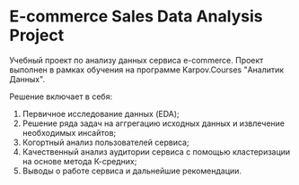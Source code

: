 # E-commerce Sales Data Analysis Project
Учебный проект по анализу данных сервиса e-commerce. Проект выполнен в рамках обучения на программе Karpov.Courses "Аналитик Данных".

Решение включает в себя:
1. Первичное исследование данных (EDA);
2. Решение ряда задач на аггрегацию исходных данных и извлечение необходимых инсайтов;
3. Когортный анализ пользователей сервиса;
4. Качественный анализ аудитории сервиса с помощью кластеризации на основе метода К-средних;
5. Выводы о работе сервиса и дальнейшие рекомендации.
